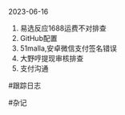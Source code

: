 2023-06-16
1. 易选反应1688运费不对排查
2. GitHub配置
3. 51malla,安卓微信支付签名错误
4. 大野哼提现审核排查
5. 支付沟通





#跟踪日志




#杂记